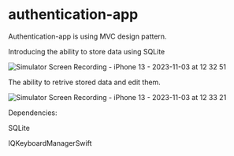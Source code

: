# authentication-app
 Authentication-app is using MVC design pattern.

Introducing the ability to store data using SQLite

![Simulator Screen Recording - iPhone 13 - 2023-11-03 at 12 32 51](https://github.com/AhmedNafie/authentication-app/assets/101005449/b9915ebc-5f26-419f-a23c-e6a4cd83cb4a)



The ability to retrive stored data and edit them.


![Simulator Screen Recording - iPhone 13 - 2023-11-03 at 12 33 21](https://github.com/AhmedNafie/authentication-app/assets/101005449/ed076506-8f4a-4d19-9071-f93a1e529e60)






Dependencies:

SQLite 

IQKeyboardManagerSwift
